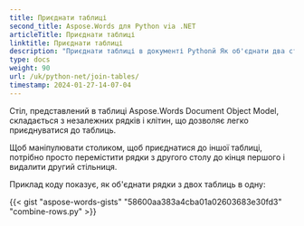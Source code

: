 ```yaml
---
title: Приєднати таблиці
second_title: Aspose.Words для Python via .NET
articleTitle: Приєднати таблиці
linktitle: Приєднати таблиці
description: "Приєднати таблиці в документі Pythonй Як об'єднати два столи в одну в Pythonй"
type: docs
weight: 90
url: /uk/python-net/join-tables/
timestamp: 2024-01-27-14-07-04
---
```


Стіл, представлений в таблиці Aspose.Words Document Object Model, складається з незалежних рядків і клітин, що дозволяє легко приєднуватися до таблиць.

Щоб маніпулювати столиком, щоб приєднатися до іншої таблиці, потрібно просто перемістити рядки з другого столу до кінця першого і видалити другий стільниця.

Приклад коду показує, як об'єднати рядки з двох таблиць в одну:

{{< gist "aspose-words-gists" "58600aa383a4cba01a02603683e30fd3" "combine-rows.py" >}}

